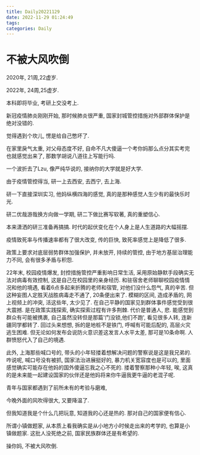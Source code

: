 ```yaml
---
title: Daily20221129
date: 2022-11-29 01:24:49
tags:
categories: Daily
---
```

# 不被大风吹倒
2020年,
21周,22虚岁.

2022年,
24周,25虚岁.

本科即将毕业,
考研上交没考上.

新冠疫情肺炎刚刚开始,
那时候肺炎很严重,
国家封城管控措施对外部群体保护是绝对没错的.

觉得遇到个坎儿,
愣是给自己憋坏了.

在家里戾气太重,
对父母态度不好,
自命不凡大傻逼一个考你妈那么点分其实考完也就感觉出来了,
那数学胡说八道往上写能行吗.

一个波折去了Lzu,
像严纯华说的,
接纳你的大学就是好大学.

由于疫情管控得当,
研一上去西安,
去西宁,
去上海.

研一下直接深圳实习,
他妈纵横四海的感觉,
真的是那种感觉人生少有的最快乐时光.

研二优哉游哉换方向做一学期,
研二下做比赛写软著,
真的重塑信心.

本来潇洒的研三准备再搞搞.
时代的起伏变化在个人身上是人生道路的大幅摇摆.

疫情致死率与传播速率都有了很大改变,
传的巨快,
致死率感觉上是降低了很多.

政策上要求对底层弱势群体加强保护,
并未放开,
持续的管控,
由于地方基层治理能力不同,
会有很多矛盾与积怨.

22年末,
校园疫情爆发,
封控措施管控严重影响日常生活,
采用原始静默手段确实无法对病毒有效控制,
这是自己在校园里的亲身经历.
和驻宿舍老师聊聊校园疫情情况和他的境遇,
看着6点多起来折腾的老师和宿管,
对他们没什么怨气,
真的辛苦.
但这种妄图人定胜天战胜病毒走不通了,
20条便出来了.
模糊的区间,
造成矛盾的,
网上视频上的冲突,
活这些年,
太少见了.
在自己平静的国家见到群体事件感觉受到很大震撼.
是在政策实践探索,
确实探索过程有许多荆棘.
代价是普通人,
悲.
能感觉到群众有可能被携裹,
自己虽然没转但是那篇'门没锁,他们不跑',
看见很多人转,
连新疆同学都转了.
回过头来想想,
拆的是地桩不是铁门,
呼喊有可能后配的,
高层火灾逃生困难.
但无论如何发布会说防火意识差这发言人水平太差,
那可是10条命啊.
人群愤怒代入了自己的境遇.

此外,
上海那些喊口号的,
带头的小年轻搂着想解决问题的警察说是这是我兄弟的.
咋说呢,
喊口号没有被抓,
国家法治进展挺好的,
暴力机关宽容度也是可以的,
里面感觉确实可能存在他妈的国外傻逼忘我之心不死的.
搂着警察那种小年轻,
唉,
这真的是未来能一起建设国家的伙伴还是他妈将来你牛逼我更牛逼的老混子呢.

青年与国家都遇到了前所未有的考验与磨难,

今晚外面的风吹得很大,
又要降温了.

但我知道我是个什么几把玩意,
知道我的心还是热的.
那对自己的国家便有信心.

所谓小镇做题家,
从本质上看我确实是从小地方小时候走出来的考学的,
也算是小镇做题家.
这批人没死绝之前,
国家民族群体还是有希望的.

操你妈,
不被大风吹倒.



